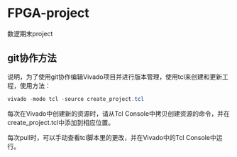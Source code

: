 # FPGA-project

数逻期末project

## git协作方法

说明，为了使用git协作编辑Vivado项目并进行版本管理，使用tcl来创建和更新工程，使用方法：

```powershell
vivado -mode tcl -source create_project.tcl
```

每次在Vivado中创建新的资源时，请从Tcl Console中拷贝创建资源的命令，并在create_project.tcl中添加到相应位置。

每次pull时，可以手动查看tcl脚本里的更改，并在Vivado中的Tcl Console中运行。
